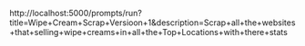 http://localhost:5000/prompts/run?title=Wipe+Cream+Scrap+Versioon+1&description=Scrap+all+the+websites+that+selling+wipe+creams+in+all+the+Top+Locations+with+there+stats
